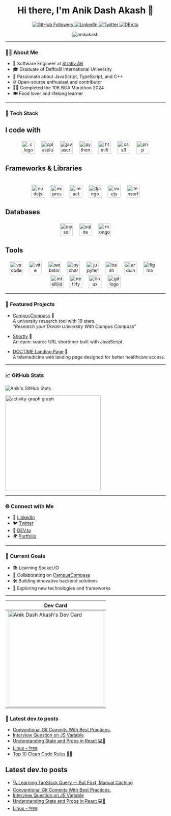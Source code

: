 <h1 align="center">Hi there, I'm Anik Dash Akash 👋</h1>

<p align="center">
  <a href="https://github.com/anikakash">
    <img src="https://img.shields.io/github/followers/anikakash?label=Follow&style=social" alt="GitHub Followers">
  </a>
  <a href="https://bd.linkedin.com/in/anikakash">
    <img src="https://img.shields.io/badge/LinkedIn-Connect-blue?logo=linkedin" alt="LinkedIn">
  </a>
  <a href="https://twitter.com/anikdashakash">
    <img src="https://img.shields.io/badge/Twitter-Follow-blue?logo=twitter" alt="Twitter">
  </a>
  <a href="https://dev.to/anikakash">
    <img src="https://img.shields.io/badge/DEV-Read-blue?logo=dev.to" alt="DEV.to">
  </a>
  <p align="center"> <img src="https://komarev.com/ghpvc/?username=anikakash&label=Profile%20views&color=0e75b6&style=flat" alt="anikakash" /></p> 
</p>

---

### 👨‍💻 About Me

- 💼 Software Engineer at [Strativ AB](https://strativ.se)
- 🎓 Graduate of Daffodil International University
- 🧠 Passionate about JavaScript, TypeScript, and C++
- 🌐 Open-source enthusiast and contributor
- 🏃‍♂️ Completed the 10K BOA Marathon 2024
- 🍽️ Food lover and lifelong learner

---

### 🚀 Tech Stack

<h2 align="left">I code with</h2>

###

<div align="center">
  <img src="https://skillicons.dev/icons?i=c" height="40" alt="c logo"  />
  <img width="12" />
  <img src="https://skillicons.dev/icons?i=cpp" height="40" alt="cplusplus logo"  />
  <img width="12" />
  <img src="https://cdn.jsdelivr.net/gh/devicons/devicon/icons/javascript/javascript-original.svg" height="40" alt="javascript logo"  />
  <img width="12" />
  <img src="https://cdn.jsdelivr.net/gh/devicons/devicon/icons/python/python-original.svg" height="40" alt="python logo"  />
  <img width="12" />
  <img src="https://skillicons.dev/icons?i=html" height="40" alt="html5 logo"  />
  <img width="12" />
  <img src="https://skillicons.dev/icons?i=css" height="40" alt="css3 logo"  />
  <img width="12" />
  <img src="https://skillicons.dev/icons?i=php" height="40" alt="php logo"  />
</div>

###

<h2 align="left">Frameworks & Libraries</h2>

###

<br clear="both">

<div align="center">
  <img src="https://cdn.jsdelivr.net/gh/devicons/devicon/icons/nodejs/nodejs-original.svg" height="40" alt="nodejs logo"  />
  <img width="12" />
  <img src="https://skillicons.dev/icons?i=express" height="40" alt="express logo"  />
  <img width="12" />
  <img src="https://skillicons.dev/icons?i=react" height="40" alt="react logo"  />
  <img width="12" />
  <img src="https://skillicons.dev/icons?i=django" height="40" alt="django logo"  />
  <img width="12" />
  <img src="https://skillicons.dev/icons?i=vue" height="40" alt="vuejs logo"  />
  <img width="12" />
  <img src="https://cdn.jsdelivr.net/gh/devicons/devicon/icons/tensorflow/tensorflow-original.svg" height="40" alt="tensorflow logo"  />
</div>

###

<h2 align="left">Databases</h2>

###

<div align="center">
  <img src="https://skillicons.dev/icons?i=mysql" height="40" alt="mysql logo"  />
  <img width="12" />
  <img src="https://skillicons.dev/icons?i=sqlite" height="40" alt="sqlite logo"  />
  <img width="12" />
  <img src="https://skillicons.dev/icons?i=mongodb" height="40" alt="mongodb logo"  />
</div>

###

<h2 align="left">Tools</h2>

###

<div align="center">
  <img src="https://cdn.jsdelivr.net/gh/devicons/devicon/icons/vscode/vscode-original.svg" height="40" alt="vscode logo"  />
  <img width="12" />
  <img src="https://skillicons.dev/icons?i=vite" height="40" alt="vite logo"  />
  <img width="12" />
  <img src="https://cdn.jsdelivr.net/gh/devicons/devicon/icons/webstorm/webstorm-original.svg" height="40" alt="webstorm logo"  />
  <img width="12" />
  <img src="https://cdn.jsdelivr.net/gh/devicons/devicon/icons/pycharm/pycharm-original.svg" height="40" alt="pycharm logo"  />
  <img width="12" />
  <img src="https://cdn.jsdelivr.net/gh/devicons/devicon/icons/jupyter/jupyter-original.svg" height="40" alt="jupyter logo"  />
  <img width="12" />
  <img src="https://skillicons.dev/icons?i=bash" height="40" alt="bash logo"  />
  <img width="12" />
  <img src="https://skillicons.dev/icons?i=arduino" height="40" alt="arduino logo"  />
  <img width="12" />
  <img src="https://skillicons.dev/icons?i=figma" height="40" alt="figma logo"  />
  <img width="12" />
  <img src="https://skillicons.dev/icons?i=idea" height="40" alt="intellijidea logo"  />
  <img width="12" />
  <img src="https://skillicons.dev/icons?i=netlify" height="40" alt="netlify logo"  />
  <img width="12" />
  <img src="https://cdn.jsdelivr.net/gh/devicons/devicon/icons/linux/linux-original.svg" height="40" alt="linux logo"  />
  <img width="12" />
  <img src="https://cdn.jsdelivr.net/gh/devicons/devicon/icons/git/git-original.svg" height="40" alt="git logo"  />
</div>

---

### 📌 Featured Projects

- [CampusCompass](https://github.com/anikakash/CampusCompass) 🌟  
  A university research tool with 19 stars.  
  _"Research your Dream University With Campus Compass"_

- [Shortly](https://github.com/anikakash/Shortly) 🔗  
  An open-source URL shortener built with JavaScript.

- [DOCTIME Landing Page](https://github.com/anikakash/DOCTIME) 🏥  
  A telemedicine web landing page designed for better healthcare access.

---

### 📈 GitHub Stats

![Anik's GitHub Stats](https://github-readme-stats.vercel.app/api?username=anikakash&show_icons=true&theme=radical)

<img src="https://github-readme-activity-graph.vercel.app/graph?username=anikakash&radius=16&theme=react&area=true&order=5" height="300" alt="activity-graph graph"  />

---

### 🌐 Connect with Me

- 💼 [LinkedIn](https://bd.linkedin.com/in/anikakash)
- 🐦 [Twitter](https://twitter.com/anikdashakash)
- 📝 [DEV.to](https://dev.to/anikakash)
- 🌍 [Portfolio](https://anikakash.github.io/anikakash/)

---

### 🎯 Current Goals

- 📚 Learning Socket.IO
- 🤝 Collaborating on [CampusCompass](https://github.com/anikakash/CampusCompass)
- 🛠️ Building innovative backend solutions
- 🧪 Exploring new technologies and frameworks

---

| Dev Card | 
|----------|
| <a href="https://app.daily.dev/anikakash"><img src="https://api.daily.dev/devcards/847d910039834805b4a581a38c6bd6f4.png?r=ds9" width="300" alt="Anik Dash Akash's Dev Card"/></a> |
### 📝 Latest dev.to posts

- [Conventional Git Commits With Best Practices.](https://dev.to/anikakash/conventional-git-commits-with-best-practices-4d2)
- [Interview Question on JS Variable](https://dev.to/anikakash/interview-question-on-js-variable-j9d)
- [Understanding State and Props in React 💻🌱](https://dev.to/anikakash/understanding-state-and-props-in-react-5b9j)
- [Linux - লিনাক্স](https://dev.to/anikakash/linaaks-1p1j)
- [Top 10 Clean Code Rules 🎨🚀](https://dev.to/anikakash/top-10-clean-code-rules-13i6)
## Latest dev.to posts

- [🔍 Learning TanStack Query — But First, Manual Caching](https://dev.to/anikakash/learning-tanstack-query-but-first-manual-caching-3k01)
- [Conventional Git Commits With Best Practices.](https://dev.to/anikakash/conventional-git-commits-with-best-practices-4d2)
- [Interview Question on JS Variable](https://dev.to/anikakash/interview-question-on-js-variable-j9d)
- [Understanding State and Props in React 💻🌱](https://dev.to/anikakash/understanding-state-and-props-in-react-5b9j)
- [Linux - লিনাক্স](https://dev.to/anikakash/linaaks-1p1j)
